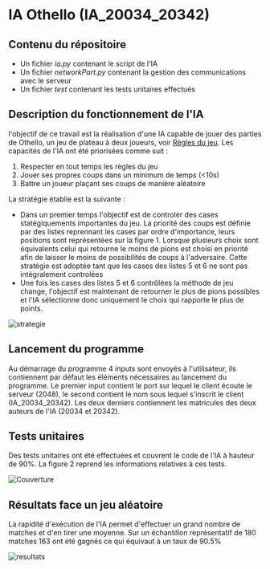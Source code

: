# IA Othello (IA_20034_20342)

## Contenu du répositoire 
* Un fichier *ia.py* contenant le script de l'IA 
* Un fichier *networkPart.py* contenant la gestion des communications avec le serveur
* Un fichier *test* contenant les tests unitaires effectués

## Description du fonctionnement de l'IA

l'objectif de ce travail est la réalisation d'une IA capable de jouer des parties de Othello, un jeu de plateau à deux joueurs, voir [Règles du jeu](https://www.ffothello.org/othello/regles-du-jeu/).
Les capacités de l'IA ont été priorisées comme suit : 
1. Respecter en tout temps les règles du jeu
2. Jouer ses propres coups dans un minimum de temps (<10s)
3. Battre un joueur plaçant ses coups de manière aléatoire 


La stratégie établie est la suivante :
- Dans un premier temps l'objectif est de controler des cases statégiquements importantes du jeu. La priorité des coups est définie par des listes reprennant les cases par ordre d'importance, leurs positions sont représentées sur la figure 1. Lorsque plusieurs choix sont équivalents celui qui retourne le moins de pions est choisi en priorité afin de laisser le moins de possibilités de coups à l'adversaire. Cette stratégie est adoptée tant que les cases des listes 5 et 6 ne sont pas intégralement controlées 
- Une fois les cases des listes 5 et 6 contrôlées la méthode de jeu change, l'objectif est maintenant de retourner le plus de pions possibles et l'IA sélectionne donc uniquement le choix qui rapporte le plus de points.
 
![strategie](https://user-images.githubusercontent.com/99732004/167869997-67b49e6c-2482-4bb2-8a40-eff0989c73a1.png)


## Lancement du programme


Au démarrage du programme 4 inputs sont envoyés à l'utilisateur, ils contiennent par défaut les éléments nécessaires au lancement du programme.
Le premier input contient le port sur lequel le client écoute le serveur (2048), le second contient le nom sous lequel s'inscrit le client (IA_20034_20342). Les deux derniers contiennent les matricules des deux auteurs de l'IA (20034 et 20342).

## Tests unitaires 

Des tests unitaires ont été effectuées et couvrent le code de l'IA à hauteur de 90%. La figure 2 reprend les informations relatives à ces tests.

![Couverture](https://user-images.githubusercontent.com/99732004/167870021-c3da98b4-b437-4f1f-b099-eb811aa30414.png)

## Résultats face un jeu aléatoire 

La rapidité d'exécution de l'IA permet d'effectuer un grand nombre de matches et d'en tirer une moyenne. Sur un échantillon représentatif de 180 matches 163 ont été gagnés ce qui équivaut à un taux de 90.5% 

![resultats](https://user-images.githubusercontent.com/99732004/167870046-2c14ce5b-6ee5-4727-8631-1534a70af6c0.png)

